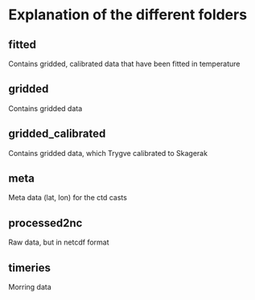 # Explanation of the different folders

## fitted
Contains gridded, calibrated data that have been fitted in temperature

## gridded
Contains gridded data

## gridded_calibrated
Contains gridded data, which Trygve calibrated to Skagerak

## meta
Meta data (lat, lon) for the ctd casts

## processed2nc
Raw data, but in netcdf format

## timeries
Morring data
